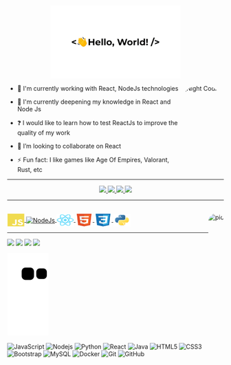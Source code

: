 <div align="center">
<img src="https://raw.githubusercontent.com/GhostemaneUrs/GhostemaneUrs/master/resources/greetings.gif" align="center" style="width: 60%" />
</div>


<div style="display: inline_block">
  <img alt="Night Coding"  height="190" style="border-radius:50px;" src="https://raw.githubusercontent.com/GhostemaneUrs/GhostemaneUrs/master/resources/coding.gif" align="right"/>

- 🔭 I'm currently working with React, NodeJs technologies

- 🌱 I'm currently deepening my knowledge in React and Node Js

- ❓ I would like to learn how to test ReactJs to improve the quality of my work

- 👯 I’m looking to collaborate on React

- ⚡ Fun fact: I like games like Age Of Empires, Valorant, Rust, etc
</div>

---

<div align="center">
  <a href="https://github.com/GhostemaneUrs">
  <img height="180em" src="https://github-readme-stats.vercel.app/api?username=GhostemaneUrs&show_icons=true&theme=buefy&include_all_commits=true&count_private=true"/>
  <img height="180em" src="https://github-readme-streak-stats.herokuapp.com?user=GhostemaneUrs&theme=buefy&hide_border=true&date_format=j%20M%5B%20Y%5D"/> 
  <img height="180em" src="https://github-readme-stats.vercel.app/api/top-langs/?username=GhostemaneUrs&layout=compact&langs_count=7&theme=buefy"/>
  <img height="180em" src="https://github-readme-stats.vercel.app/api/wakatime?username=GhostemaneUrs&langs_count=8&theme=buefy"/>  
</div>
  
---

<div style="display: inline_block"><br>
  <img align="center" alt="Js" height="30" width="40" src="https://raw.githubusercontent.com/devicons/devicon/master/icons/javascript/javascript-plain.svg">
  <img align="center" alt="NodeJs" height="30" width="40" src="https://cdn.jsdelivr.net/gh/devicons/devicon/icons/nodejs/nodejs-original.svg">
  <img align="center" alt="React" height="30" width="40" src="https://raw.githubusercontent.com/devicons/devicon/master/icons/react/react-original.svg">
  <img align="center" alt="HTML" height="30" width="40" src="https://raw.githubusercontent.com/devicons/devicon/master/icons/html5/html5-original.svg">
  <img align="center" alt="CSS" height="30" width="40" src="https://raw.githubusercontent.com/devicons/devicon/master/icons/css3/css3-original.svg">
  <img align="center" alt="Python" height="30" width="40" src="https://raw.githubusercontent.com/devicons/devicon/master/icons/python/python-original.svg">
  <img align="right" alt="pic" height="150" style="border-radius:50px;" src="https://media.giphy.com/media/5dgHuv8r5xkV0RDUqg/giphy.gif"/>
</div>

---

<div>
   <a href="https://www.linkedin.com/in/andres-jaramillo-284b07199" target="_blank"><img src="https://img.shields.io/badge/-LinkedIn-%230077B5?style=for-the-badge&logo=linkedin&logoColor=white" target="_blank"></a>
  <a href="https://wa.link/2eoosm" target="_blank"><img src="https://img.shields.io/badge/WhatsApp-25D366?style=for-the-badge&logo=whatsapp&logoColor=white" target="_blank"></a>
  <a href = "mailto:JaramilloG1999@gmail.com"><img src="https://img.shields.io/badge/-Gmail-%23333?style=for-the-badge&logo=gmail&logoColor=white" target="_blank"></a>
  <a href = "mailto:JaramilloG1999@outlook.com"><img src="https://img.shields.io/badge/Microsoft_Outlook-0078D4?style=for-the-badge&logo=microsoft-outlook&logoColor=white" target="_blank"></a>

![Snake animation](https://github.com/GhostemaneUrs/GhostemaneUrs/blob/output/github-contribution-grid-snake.svg)

![JavaScript](https://img.shields.io/badge/-JavaScript-black?style=flat-square&logo=javascript)
![Nodejs](https://img.shields.io/badge/-Nodejs-black?style=flat-square&logo=Node.js)
![Python](https://img.shields.io/badge/-Python-black?style=flat-square&logo=Python)
![React](https://img.shields.io/badge/-React-black?style=flat-square&logo=react)
![Java](https://img.shields.io/badge/-java-E34A86?style=flat-square&logo=java)
![HTML5](https://img.shields.io/badge/-HTML5-E34F26?style=flat-square&logo=html5&logoColor=white)
![CSS3](https://img.shields.io/badge/-CSS3-1572B6?style=flat-square&logo=css3)
![Bootstrap](https://img.shields.io/badge/-Bootstrap-563D7C?style=flat-square&logo=bootstrap)
![MySQL](https://img.shields.io/badge/-MySQL-black?style=flat-square&logo=mysql)
![Docker](https://img.shields.io/badge/-Docker-black?style=flat-square&logo=docker)
![Git](https://img.shields.io/badge/-Git-black?style=flat-square&logo=git)
![GitHub](https://img.shields.io/badge/-GitHub-181717?style=flat-square&logo=github)

</div>
